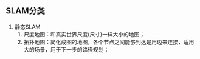 ## SLAM分类
1. 静态SLAM
	1. 尺度地图：和真实世界尺度(尺寸)一样大小的地图；
	2. 拓扑地图：简化成图的地图，各个节点之间能够到达是用边来连接，适用大的场景，用于下一步的路径规划； 